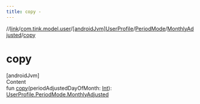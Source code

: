 ```yaml
---
title: copy -
---
```

//[link](../../../../index.md)/[com.tink.model.user](../../../index.md)/[[androidJvm]UserProfile](../../index.md)/[PeriodMode](../index.md)/[MonthlyAdjusted](index.md)/[copy](copy.md)



# copy  
[androidJvm]  
Content  
fun [copy](copy.md)(periodAdjustedDayOfMonth: [Int](https://kotlinlang.org/api/latest/jvm/stdlib/kotlin/-int/index.html)): [UserProfile.PeriodMode.MonthlyAdjusted](index.md)  



